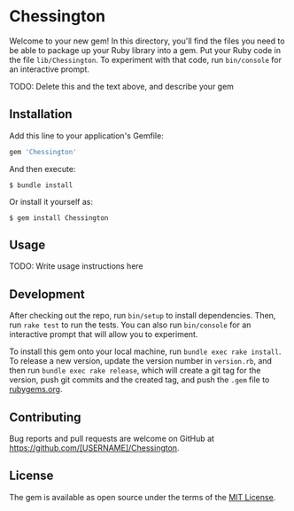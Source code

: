 # Chessington

Welcome to your new gem! In this directory, you'll find the files you need to be able to package up your Ruby library into a gem. Put your Ruby code in the file `lib/Chessington`. To experiment with that code, run `bin/console` for an interactive prompt.

TODO: Delete this and the text above, and describe your gem

## Installation

Add this line to your application's Gemfile:

```ruby
gem 'Chessington'
```

And then execute:

    $ bundle install

Or install it yourself as:

    $ gem install Chessington

## Usage

TODO: Write usage instructions here

## Development

After checking out the repo, run `bin/setup` to install dependencies. Then, run `rake test` to run the tests. You can also run `bin/console` for an interactive prompt that will allow you to experiment.

To install this gem onto your local machine, run `bundle exec rake install`. To release a new version, update the version number in `version.rb`, and then run `bundle exec rake release`, which will create a git tag for the version, push git commits and the created tag, and push the `.gem` file to [rubygems.org](https://rubygems.org).

## Contributing

Bug reports and pull requests are welcome on GitHub at https://github.com/[USERNAME]/Chessington.

## License

The gem is available as open source under the terms of the [MIT License](https://opensource.org/licenses/MIT).
